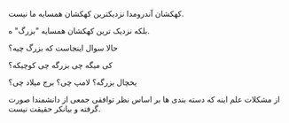 کهکشان آندرومدا نزدیکترین کهکشان همسایه ما نیست.

بلکه نزدیک ترین کهکشان همسایه "بزرگ" ه.

حالا سوال اینجاست که بزرگ چیه؟

کی میگه چی بزرگه چی کوچیکه؟

یخچال بزرگه؟ لامپ چی؟ برج میلاد چی؟

از مشکلات علم اینه که دسته بندی ها بر اساس نظر توافقی جمعی از دانشمندا صورت گرفته و بیانکر حقیقت نیست.
